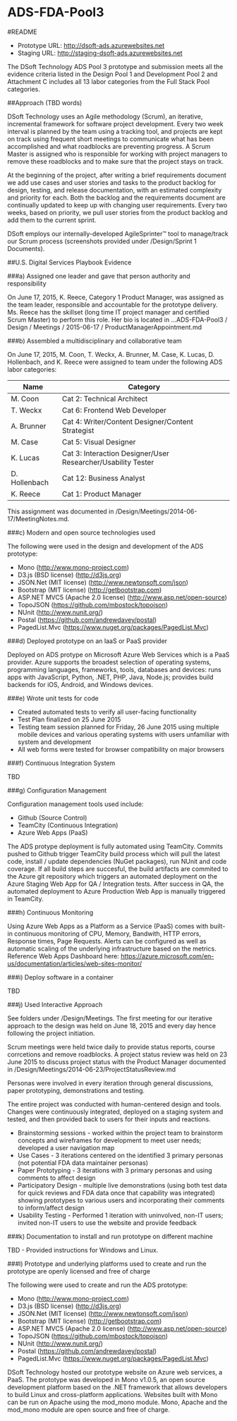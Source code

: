 # ADS-FDA-Pool3
#README

* Prototype URL: http://dsoft-ads.azurewebsites.net
* Staging URL: http://staging-dsoft-ads.azurewebsites.net

The DSoft Technology ADS Pool 3 prototype and submission meets all the evidence criteria listed in the Design Pool 1 and Development Pool 2 and Attachment C includes all 13 labor categories from the Full Stack Pool categories.

##Approach (TBD words)

DSoft Technology uses an Agile methodology (Scrum), an iterative, incremental framework for software project development. Every two week interval is planned by the team using a tracking tool, and projects are kept on track using frequent short meetings to communicate what has been accomplished and what roadblocks are preventing progress. A Scrum Master is assigned who is responsible for working with project managers to remove these roadblocks and to make sure that the project stays on track.

At the beginning of the project, after writing a brief requirements document we add use cases and user stories and tasks to the product backlog for design, testing, and release documentation, with an estimated complexity and priority for each. Both the backlog and the requirements document are continually updated to keep up with changing user requirements. Every two weeks, based on priority, we pull user stories from the product backlog and add them to the current sprint.

DSoft employs our internally-developed AgileSprinter™ tool to manage/track our Scrum process (screenshots provided under /Design/Sprint 1 Documents).  

##U.S. Digital Services Playbook Evidence

###a) Assigned one leader and gave that person authority and responsibility

On June 17, 2015, K. Reece, Category 1 Product Manager, was assigned as the team leader, responsible and accountable for the prototype delivery.  Ms. Reece has the skillset (long time IT project manager and certified Scrum Master) to perform this role.  Her bio is located in ...ADS-FDA-Pool3 / Design / Meetings / 2015-06-17 / ProductManagerAppointment.md

###b) Assembled a multidisciplinary and collaborative team

On June 17, 2015, M. Coon, T. Weckx, A. Brunner, M. Case, K. Lucas, D. Hollenbach, and K. Reece were assigned to team under the following ADS labor categories:

| Name       | Category      |
| ---------- | ------------- |
| M. Coon    | Cat 2: Technical Architect |
| T. Weckx   | Cat 6: Frontend Web Developer      |
| A. Brunner | Cat 4: Writer/Content Designer/Content Strategist     |
| M. Case    | Cat 5: Visual Designer     |
| K. Lucas   | Cat 3: Interaction Designer/User Researcher/Usability Tester     |
| D. Hollenbach | Cat 12: Business Analyst    |
| K. Reece   | Cat 1: Product Manager     |

This assignment was documented in /Design/Meetings/2014-06-17/MeetingNotes.md.

###c) Modern and open source technologies used

The following were used in the design and development of the ADS prototype:
* Mono (http://www.mono-project.com)
* D3.js (BSD license) (http://d3js.org)
* JSON.Net (MIT license) (http://www.newtonsoft.com/json)
* Bootstrap (MIT license) (http://getbootstrap.com)
* ASP.NET MVC5 (Apache 2.0 license) (http://www.asp.net/open-source)
* TopoJSON (https://github.com/mbostock/topojson)
* NUnit (http://www.nunit.org/)
* Postal (https://github.com/andrewdavey/postal)
* PagedList.Mvc (https://www.nuget.org/packages/PagedList.Mvc)

###d) Deployed prototype on an IaaS or PaaS provider

Deployed on ADS protype on Microsoft Azure Web Services which is a PaaS provider.  Azure supports the broadest selection of operating systems, programming languages, frameworks, tools, databases and devices: runs apps with JavaScript, Python, .NET, PHP, Java, Node.js; provides build backends for iOS, Android, and Windows devices.

###e) Wrote unit tests for code

* Created automated tests to verify all user-facing functionality
* Test Plan finalized on 25 June 2015
* Testing team session planned for Friday, 26 June 2015 using multiple mobile devices and various operating systems with users unfamiliar with system and development
* All web forms were tested for browser compatibility on major browsers

###f) Continuous Integration System

TBD

###g) Configuration Management

Configuration management tools used include:
* Github (Source Control)
* TeamCity (Continuous Integration)
* Azure Web Apps (PaaS)

The ADS protype deployment is fully automated using TeamCity. Commits pushed to Github trigger TeamCity build process which will pull the latest code, install / update dependencies (NuGet packages), run NUnit and code coverage. If all build steps are succesful, the build artifacts are commited to the Azure git repository which triggers an automated deployment on the Azure Staging Web App for QA / Integration tests. After success in QA, the automated deployment to Azure Production Web App is manually triggered in TeamCity.

###h) Continuous Monitoring

Using Azure Web Apps as a Platform as a Service (PaaS) comes with built-in continuous monitoring of CPU, Memory, Bandwith, HTTP errors, Response times, Page Requests. Alerts can be configured as well as automatic scaling of the underlying infrastructure based on the metrics.  Reference Web Apps Dashboard here: https://azure.microsoft.com/en-us/documentation/articles/web-sites-monitor/

###i) Deploy software in a container

TBD

###j) Used Interactive Approach

See folders under /Design/Meetings. The first meeting for our iterative approach to the design was held on June 18, 2015 and every day hence following the project initiation.

Scrum meetings were held twice daily to provide status reports, course corrcetions and remove roadblocks. A project status review was held on 23 June 2015 to discuss project status with the Product Manager documented in /Design/Meetings/2014-06-23/ProjectStatusReview.md

Personas were involved in every iteration through general discussions, paper prototyping, demonstrations and testing.

The entire project was conducted with human-centered design and tools.  Changes were continuously integrated, deployed on a staging system and tested, and then provided back to users for their inputs and reactions.

* Brainstorming sessions - worked within the project team to brainstorm concepts and wireframes for development to meet user needs; developed a user navigation map
* Use Cases - 3 iterations centered on the identified 3 primary personas (not potential FDA data maintainer personas)
* Paper Prototyping - 3 iterations with 3 primary personas and using comments to affect design
* Participatory Design - multiple live demonstrations (using both test data for quick reviews and FDA data once that capability was integrated) showing prototypes to various users and incorporating their comments to inform/affect design
* Usability Testing - Performed 1 iteration with uninvolved, non-IT users; invited non-IT users to use the website and provide feedback

###k) Documentation to install and run prototype on different machine

TBD - Provided instructions for Windows and Linux.

###l) Prototype and underlying platforms used to create and run the prototype are openly licensed and free of charge

The following were used to create and run the ADS prototype:
* Mono (http://www.mono-project.com)
* D3.js (BSD license) (http://d3js.org)
* JSON.Net (MIT license) (http://www.newtonsoft.com/json)
* Bootstrap (MIT license) (http://getbootstrap.com)
* ASP.NET MVC5 (Apache 2.0 license) (http://www.asp.net/open-source)
* TopoJSON (https://github.com/mbostock/topojson)
* NUnit (http://www.nunit.org/)
* Postal (https://github.com/andrewdavey/postal)
* PagedList.Mvc (https://www.nuget.org/packages/PagedList.Mvc)

DSoft Technology hosted our prototype website on Azure web services, a PaaS.  The prototype was developed in Mono v1.0.5, an open source development platform based on the .NET framework that allows developers to build Linux and cross-platform applications. Websites built with Mono can be run on Apache using the mod_mono module. Mono, Apache and the mod_mono module are open source and free of charge.  

